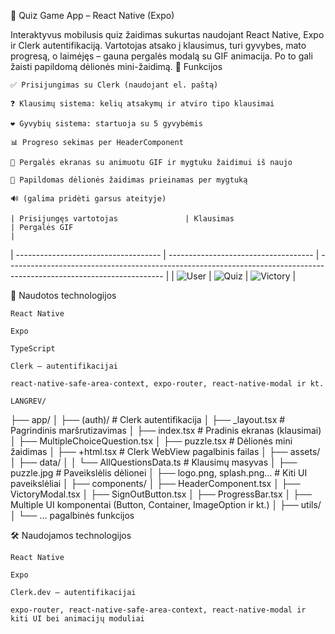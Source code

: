 🧠 Quiz Game App – React Native (Expo)

Interaktyvus mobilusis quiz žaidimas sukurtas naudojant React Native, Expo ir Clerk autentifikaciją. Vartotojas atsako į klausimus, turi gyvybes, mato progresą, o laimėjęs – gauna pergalės modalą su GIF animacija. Po to gali žaisti papildomą dėlionės mini-žaidimą.
🧩 Funkcijos

    ✅ Prisijungimas su Clerk (naudojant el. paštą)

    ❓ Klausimų sistema: kelių atsakymų ir atviro tipo klausimai

    ❤️ Gyvybių sistema: startuoja su 5 gyvybėmis

    📊 Progreso sekimas per HeaderComponent

    🎉 Pergalės ekranas su animuotu GIF ir mygtuku žaidimui iš naujo

    🧩 Papildomas dėlionės žaidimas prieinamas per mygtuką

    🔊 (galima pridėti garsus ateityje)

    | Prisijungęs vartotojas               | Klausimas                            | Pergalės GIF                                                                                                          |

| ------------------------------------ | ------------------------------------ | --------------------------------------------------------------------------------------------------------------------- |
| ![User](https://i.imgur.com/XYZ.png) | ![Quiz](https://i.imgur.com/XYZ.png) | ![Victory](https://res.cloudinary.com/dmzg0apbj/image/upload/v1749667998/4a7f016fd2be93486537189c59264c0f_pdd1oz.gif) |

🔧 Naudotos technologijos

    React Native

    Expo

    TypeScript

    Clerk – autentifikacijai

    react-native-safe-area-context, expo-router, react-native-modal ir kt.

    LANGREV/

├── app/
│ ├── (auth)/ # Clerk autentifikacija
│ ├── \_layout.tsx # Pagrindinis maršrutizavimas
│ ├── index.tsx # Pradinis ekranas (klausimai)
│ ├── MultipleChoiceQuestion.tsx
│ ├── puzzle.tsx # Dėlionės mini žaidimas
│ ├── +html.tsx # Clerk WebView pagalbinis failas
│
├── assets/
│ ├── data/
│ │ └── AllQuestionsData.ts # Klausimų masyvas
│ ├── puzzle.jpg # Paveikslėlis dėlionei
│ ├── logo.png, splash.png... # Kiti UI paveikslėliai
│
├── components/
│ ├── HeaderComponent.tsx
│ ├── VictoryModal.tsx
│ ├── SignOutButton.tsx
│ ├── ProgressBar.tsx
│ ├── Multiple UI komponentai (Button, Container, ImageOption ir kt.)
│
├── utils/
│ └── ... pagalbinės funkcijos

🛠️ Naudojamos technologijos

    React Native

    Expo

    Clerk.dev – autentifikacijai

    expo-router, react-native-safe-area-context, react-native-modal ir kiti UI bei animacijų moduliai
